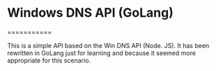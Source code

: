 # Windows DNS API (GoLang)
===========

This is a simple API based on the Win DNS API (Node. JS). It has been rewritten in GoLang just for learning and because it seemed more appropriate for this scenario.
